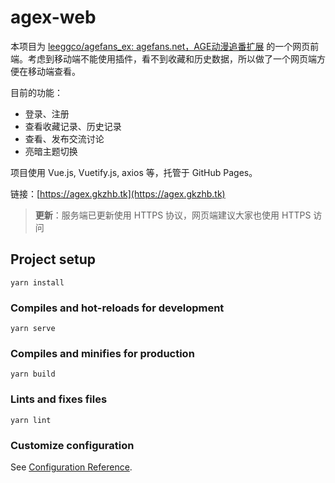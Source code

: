 # agex-web

本项目为 [leeggco/agefans_ex: agefans.net，AGE动漫追番扩展](https://github.com/leeggco/agefans_ex) 的一个网页前端。考虑到移动端不能使用插件，看不到收藏和历史数据，所以做了一个网页端方便在移动端查看。

目前的功能：
* 登录、注册
* 查看收藏记录、历史记录
* 查看、发布交流讨论
* 亮暗主题切换

项目使用 Vue.js, Vuetify.js, axios 等，托管于 GitHub Pages。

链接：[https://agex.gkzhb.tk](https://agex.gkzhb.tk)

> **更新**：服务端已更新使用 HTTPS 协议，网页端建议大家也使用 HTTPS 访问

## Project setup
```
yarn install
```

### Compiles and hot-reloads for development
```
yarn serve
```

### Compiles and minifies for production
```
yarn build
```

### Lints and fixes files
```
yarn lint
```

### Customize configuration
See [Configuration Reference](https://cli.vuejs.org/config/).
